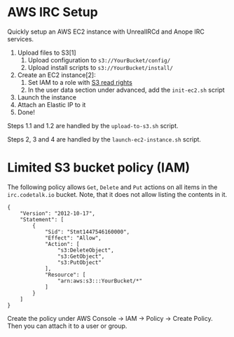 # AWS IRC Setup
Quickly setup an AWS EC2 instance with UnrealIRCd and Anope IRC services.

1. Upload files to S3[1]
    1. Upload configuration to `s3://YourBucket/config/`
    2. Upload install scripts to `s3://YourBucket/install/ `
2. Create an EC2 instance[2]:
    1. Set IAM to a role with [S3 read rights](#limited-s3-bucket-policy-iam)
    2. In the user data section under advanced, add the `init-ec2.sh` script
3. Launch the instance
4. Attach an Elastic IP to it
5. Done!


Steps 1.1 and 1.2 are handled by the `upload-to-s3.sh` script.

Steps 2, 3 and 4 are handled by the `launch-ec2-instance.sh` script.


# Limited S3 bucket policy (IAM)
The following policy allows `Get`, `Delete` and `Put` actions on all items in the `irc.codetalk.io` bucket. Note, that it does not allow listing the contents in it.

```
{
    "Version": "2012-10-17",
    "Statement": [
        {
            "Sid": "Stmt1447546160000",
            "Effect": "Allow",
            "Action": [
                "s3:DeleteObject",
                "s3:GetObject",
                "s3:PutObject"
            ],
            "Resource": [
                "arn:aws:s3:::YourBucket/*"
            ]
        }
    ]
}
```

Create the policy under AWS Console -> IAM -> Policy -> Create Policy. Then you can attach it to a user or group.

